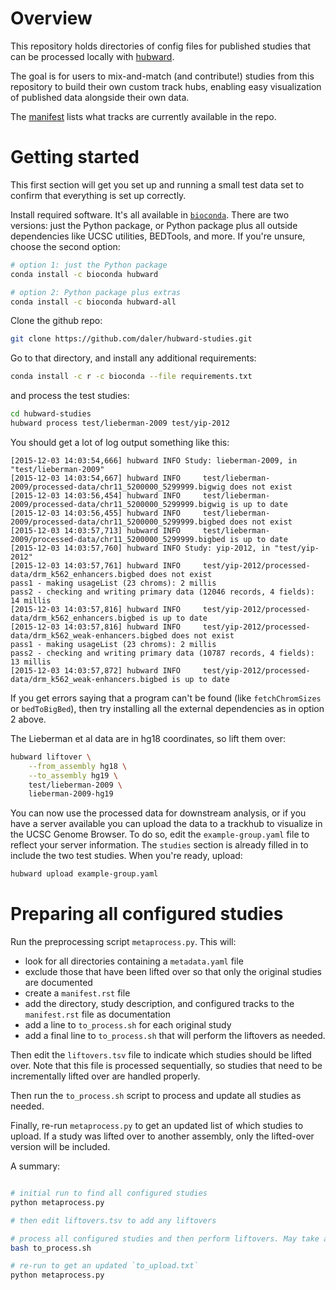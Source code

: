 # Overview
This repository holds directories of config files for published studies that
can be processed locally with [hubward](https://github.com/daler/hubward).

The goal is for users to mix-and-match (and contribute!) studies from this
repository to build their own custom track hubs, enabling easy visualization of
published data alongside their own data.

The [manifest](manifest.rst) lists what tracks are currently available in the
repo.

# Getting started
This first section will get you set up and running a small test data set to
confirm that everything is set up correctly.

Install required software. It's all available in
[`bioconda`](https://bioconda.github.io). There are two versions: just the
Python package, or Python package plus all outside dependencies like UCSC
utilities, BEDTools, and more.  If you're unsure, choose the second option:

```bash
# option 1: just the Python package
conda install -c bioconda hubward

# option 2: Python package plus extras
conda install -c bioconda hubward-all
```


Clone the github repo:

```bash
git clone https://github.com/daler/hubward-studies.git
```

Go to that directory, and install any additional requirements:

```bash
conda install -c r -c bioconda --file requirements.txt
```

and process the test studies:

```bash
cd hubward-studies
hubward process test/lieberman-2009 test/yip-2012
```

You should get a lot of log output something like this:

```
[2015-12-03 14:03:54,666] hubward INFO Study: lieberman-2009, in "test/lieberman-2009"
[2015-12-03 14:03:54,667] hubward INFO     test/lieberman-2009/processed-data/chr11_5200000_5299999.bigwig does not exist
[2015-12-03 14:03:56,454] hubward INFO     test/lieberman-2009/processed-data/chr11_5200000_5299999.bigwig is up to date
[2015-12-03 14:03:56,455] hubward INFO     test/lieberman-2009/processed-data/chr11_5200000_5299999.bigbed does not exist
[2015-12-03 14:03:57,713] hubward INFO     test/lieberman-2009/processed-data/chr11_5200000_5299999.bigbed is up to date
[2015-12-03 14:03:57,760] hubward INFO Study: yip-2012, in "test/yip-2012"
[2015-12-03 14:03:57,761] hubward INFO     test/yip-2012/processed-data/drm_k562_enhancers.bigbed does not exist
pass1 - making usageList (23 chroms): 2 millis
pass2 - checking and writing primary data (12046 records, 4 fields): 14 millis
[2015-12-03 14:03:57,816] hubward INFO     test/yip-2012/processed-data/drm_k562_enhancers.bigbed is up to date
[2015-12-03 14:03:57,816] hubward INFO     test/yip-2012/processed-data/drm_k562_weak-enhancers.bigbed does not exist
pass1 - making usageList (23 chroms): 2 millis
pass2 - checking and writing primary data (10787 records, 4 fields): 13 millis
[2015-12-03 14:03:57,872] hubward INFO     test/yip-2012/processed-data/drm_k562_weak-enhancers.bigbed is up to date

```

If you get errors saying that a program can't be found (like `fetchChromSizes`
or `bedToBigBed`), then try installing all the external dependencies as in
option 2 above.

The Lieberman et al data are in hg18 coordinates, so lift them over:

```bash
hubward liftover \
    --from_assembly hg18 \
    --to_assembly hg19 \
    test/lieberman-2009 \
    lieberman-2009-hg19
```

You can now use the processed data for downstream analysis, or if you have
a server available you can upload the data to a trackhub to visualize in the
UCSC Genome Browser.  To do so, edit the `example-group.yaml` file to reflect
your server information.  The `studies` section is already filled in to include
the two test studies. When you're ready, upload:

```bash
hubward upload example-group.yaml
```


# Preparing all configured studies

Run the preprocessing script `metaprocess.py`. This will:

* look for all directories containing a `metadata.yaml` file
* exclude those that have been lifted over so that only the original studies are documented
* create a `manifest.rst` file
* add the directory, study description, and configured tracks to the `manifest.rst` file as documentation
* add a line to `to_process.sh` for each original study
* add a final line to `to_process.sh` that will perform the liftovers as needed.

Then edit the `liftovers.tsv` file to indicate which studies should be lifted
over. Note that this file is processed sequentially, so studies that need to be
incrementally lifted over are handled properly.

Then run the `to_process.sh` script to process and update all studies as needed.

Finally, re-run `metaprocess.py` to get an updated list of which studies to
upload. If a study was lifted over to another assembly, only the lifted-over
version will be included.

A summary:

```bash

# initial run to find all configured studies
python metaprocess.py

# then edit liftovers.tsv to add any liftovers

# process all configured studies and then perform liftovers. May take a while.
bash to_process.sh

# re-run to get an updated `to_upload.txt`
python metaprocess.py
```

